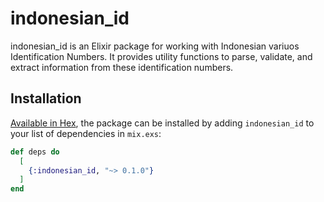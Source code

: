 # indonesian_id

indonesian_id is an Elixir package for working with Indonesian variuos Identification Numbers.
It provides utility functions to parse, validate, and extract information from these identification
numbers.

## Installation

[Available in Hex](https://hex.pm/docs/publish), the package can be installed by adding
`indonesian_id` to your list of dependencies in `mix.exs`:

```elixir
def deps do
  [
    {:indonesian_id, "~> 0.1.0"}
  ]
end
```
